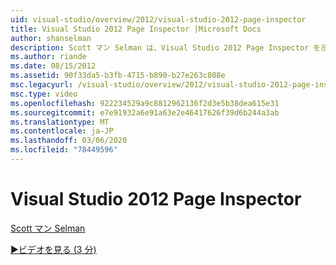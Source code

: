 ```yaml
---
uid: visual-studio/overview/2012/visual-studio-2012-page-inspector
title: Visual Studio 2012 Page Inspector |Microsoft Docs
author: shanselman
description: Scott マン Selman は、Visual Studio 2012 Page Inspector を示しています。
ms.author: riande
ms.date: 08/15/2012
ms.assetid: 90f33da5-b3fb-4715-b890-b27e263c808e
msc.legacyurl: /visual-studio/overview/2012/visual-studio-2012-page-inspector
msc.type: video
ms.openlocfilehash: 922234529a9c8812962136f2d3e5b38dea615e31
ms.sourcegitcommit: e7e91932a6e91a63e2e46417626f39d6b244a3ab
ms.translationtype: MT
ms.contentlocale: ja-JP
ms.lasthandoff: 03/06/2020
ms.locfileid: "78449596"
---
```

# <a name="visual-studio-2012-page-inspector"></a>Visual Studio 2012 Page Inspector

[Scott マン Selman](https://github.com/shanselman)

[&#9654;ビデオを見る (3 分)](https://channel9.msdn.com/Blogs/ASP-NET-Site-Videos/visual-studio-2012-page-inspector)

